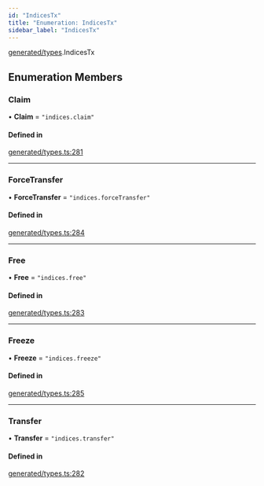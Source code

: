 ```yaml
---
id: "IndicesTx"
title: "Enumeration: IndicesTx"
sidebar_label: "IndicesTx"
---
```


[generated/types](../../../../modules/Generated/Types/Types.md).IndicesTx

## Enumeration Members

### Claim

• **Claim** = ``"indices.claim"``

#### Defined in

[generated/types.ts:281](https://github.com/PolymeshAssociation/polymesh-sdk/blob/5b946f904/src/generated/types.ts#L281)

___

### ForceTransfer

• **ForceTransfer** = ``"indices.forceTransfer"``

#### Defined in

[generated/types.ts:284](https://github.com/PolymeshAssociation/polymesh-sdk/blob/5b946f904/src/generated/types.ts#L284)

___

### Free

• **Free** = ``"indices.free"``

#### Defined in

[generated/types.ts:283](https://github.com/PolymeshAssociation/polymesh-sdk/blob/5b946f904/src/generated/types.ts#L283)

___

### Freeze

• **Freeze** = ``"indices.freeze"``

#### Defined in

[generated/types.ts:285](https://github.com/PolymeshAssociation/polymesh-sdk/blob/5b946f904/src/generated/types.ts#L285)

___

### Transfer

• **Transfer** = ``"indices.transfer"``

#### Defined in

[generated/types.ts:282](https://github.com/PolymeshAssociation/polymesh-sdk/blob/5b946f904/src/generated/types.ts#L282)
